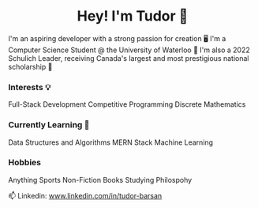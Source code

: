 

<h1 align="center">Hey! I'm Tudor 👋</h1>
I'm an aspiring developer with a strong passion for creation 🖥️
I'm a Computer Science Student @ the University of Waterloo 🦆
I'm also a 2022 Schulich Leader, receiving Canada's largest and most prestigious national scholarship 🦁

### Interests 💡
Full-Stack Development
Competitive Programming
Discrete Mathematics

### Currently Learning 🧠
Data Structures and Algorithms
MERN Stack
Machine Learning

### Hobbies 
Anything Sports
Non-Fiction Books
Studying Philospohy

📫 Linkedin: www.linkedin.com/in/tudor-barsan 

